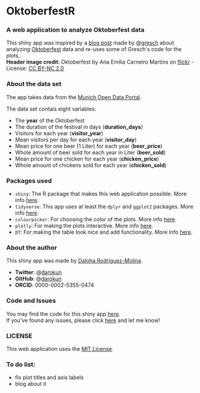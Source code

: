 # OktoberfestR
### A web application to analyze Oktoberfest data

This shiny app was inspired by a [blog post](https://gresch.github.io/2017/09/14/201701oktoberfest1985-2016/) made by @[gresch](https://gresch.github.io/) about analyzing [Oktoberfest](https://www.wikiwand.com/en/Oktoberfest) data and re-uses some of Gresch's code for the plots.     
**Header image credit**: Oktoberfest by Ana Emília Carneiro Martins on [flickr](https://www.flickr.com/photos/miamartins/15504225795/) - License: [CC BY-NC 2.0](https://creativecommons.org/licenses/by-nc/2.0/)


### About the data set
The app takes data from the [Munich Open Data Portal](https://www.opengov-muenchen.de/dataset/oktoberfest).

The data set contais eight variables:
* The **year** of the Oktoberfest
* The duration of the festival in days (**duration_days**)
* Visitors for each year (**visitor_year**)
* Mean visitors per day for each year (**visitor_day**)
* Mean price for one beer (1 Liter) for each year (**beer_price**)
* Whole amount of beer sold for each year in Liter (**beer_sold**)
* Mean price for one chicken for each year (**chicken_price**)
* Whole amount of chickens sold for each year (**chicken_sold**)

### Packages used
* `shiny`: The R package that makes this web application possible. More info [here](http://shiny.rstudio.com/).
* `tidyverse`: This app uses at least the `dplyr` and `ggplot2` packages. More info [here](https://www.tidyverse.org/).
* `colourpicker`: For choosing the color of the plots. More info [here](https://github.com/daattali/colourpicker).
* `plotly`: For making the plots interactive. More info [here](https://plot.ly/r/).
* `DT`: For making the table look nice and add functionality. More info [here](https://rstudio.github.io/DT/).


### About the author
This shiny app was made by [Daloha Rodriguez-Molina](https://drmolina.netlify.com/).
* **Twitter**: @[darokun](https://twitter.com/darokun)
* **GitHub**: @[darokun](https://github.com/darokun)
* **ORCID**: 0000-0002-5355-0474


### Code and Issues
You may find the code for this shiny app [here](https://github.com/darokun/OktoberfestR).     
If you've found any issues, please click [here](https://github.com/darokun/OktoberfestR/issues) and let me know!


### LICENSE
This web application uses the [MIT License](https://github.com/darokun/OktoberfestR/blob/master/LICENSE).


### To do list:
* fix plot titles and axis labels
* blog about it

